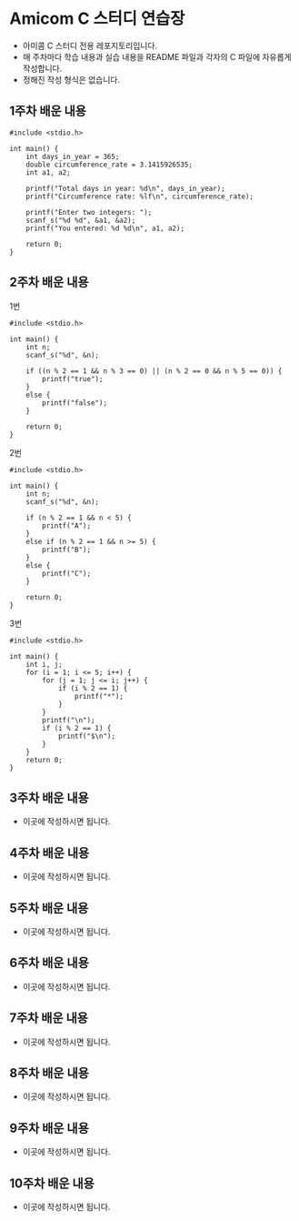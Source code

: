 # Amicom C 스터디 연습장

- 아미콤 C 스터디 전용 레포지토리입니다.
- 매 주차마다 학습 내용과 실습 내용을 README 파일과 각자의 C 파일에 자유롭게 작성합니다.
- 정해진 작성 형식은 없습니다.

## 1주차 배운 내용
    #include <stdio.h>

    int main() {
        int days_in_year = 365;
        double circumference_rate = 3.1415926535;
        int a1, a2;

        printf("Total days in year: %d\n", days_in_year);
        printf("Circumference rate: %lf\n", circumference_rate);

        printf("Enter two integers: ");
        scanf_s("%d %d", &a1, &a2);
        printf("You entered: %d %d\n", a1, a2);

        return 0;
    }

## 2주차 배운 내용

1번
    
    #include <stdio.h>

    int main() {
        int n;
        scanf_s("%d", &n);

        if ((n % 2 == 1 && n % 3 == 0) || (n % 2 == 0 && n % 5 == 0)) {
            printf("true");
        }
        else {
            printf("false");
        }

        return 0;
    }
2번
    
    #include <stdio.h>

    int main() {
        int n;
        scanf_s("%d", &n);

        if (n % 2 == 1 && n < 5) {
            printf("A");
        }
        else if (n % 2 == 1 && n >= 5) {
            printf("B");
        }
        else {
            printf("C");
        }

        return 0;
    }
3번
    
    #include <stdio.h>

    int main() {
        int i, j;
        for (i = 1; i <= 5; i++) {
            for (j = 1; j <= i; j++) {
                if (i % 2 == 1) {
                    printf("*");
                }
            }
            printf("\n");
            if (i % 2 == 1) {
                printf("$\n");
            }
        }
        return 0;
    }

## 3주차 배운 내용
- 이곳에 작성하시면 됩니다.

## 4주차 배운 내용
- 이곳에 작성하시면 됩니다.

## 5주차 배운 내용
- 이곳에 작성하시면 됩니다.

## 6주차 배운 내용
- 이곳에 작성하시면 됩니다.

## 7주차 배운 내용
- 이곳에 작성하시면 됩니다.

## 8주차 배운 내용
- 이곳에 작성하시면 됩니다.

## 9주차 배운 내용
- 이곳에 작성하시면 됩니다.

## 10주차 배운 내용
- 이곳에 작성하시면 됩니다.
